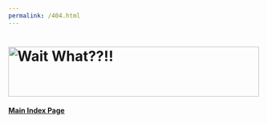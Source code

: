 ```yaml
---
permalink: /404.html
---
```


<h1><a href="https://git.io/TPS_9C"><img src="https://raw.githubusercontent.com/v1s1t0r999/sources/master/imgs/output_DQwcDV.gif" alt="Wait What??!!" width="500" height="100"></a></h1>

[**Main Index Page**](https://v1s1t0r999.github.io/TPS_Class_9C/index)
